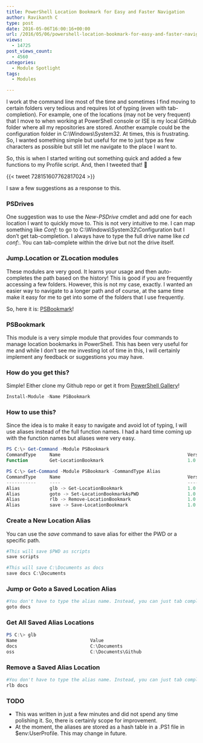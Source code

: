 ```yaml
---
title: PowerShell Location Bookmark for Easy and Faster Navigation
author: Ravikanth C
type: post
date: 2016-05-06T16:00:16+00:00
url: /2016/05/06/powershell-location-bookmark-for-easy-and-faster-navigation/
views:
  - 14725
post_views_count:
  - 4560
categories:
  - Module Spotlight
tags:
  - Modules

---
```

I work at the command line most of the time and sometimes I find moving to certain folders very tedious and requires lot of typing (even with tab-completion). For example, one of the locations (may not be very frequent) that I move to when working at PowerShell console or ISE is my local GitHub folder where all my repositories are stored. Another example could be the configuration folder in C:\Windows\System32. At times, this is frustrating. So, I wanted something simple but useful for me to just type as few characters as possible but still let me navigate to the place I want to.

So, this is when I started writing out something quick and added a few functions to my Profile script. And, then I tweeted that! 🙂

{{< tweet 728151607762817024 >}}

I saw a few suggestions as a response to this.

### PSDrives

One suggestion was to use the _New-PSDrive_ cmdlet and add one for each location I want to quickly move to. This is not very intuitive to me. I can map something like _Conf:_ to go to C:\Windows\System32\Configuration but I don&#8217;t get tab-completion. I always have to type the full drive name like _cd conf:_. You can tab-complete within the drive but not the drive itself.

### Jump.Location or ZLocation modules

These modules are very good. It learns your usage and then auto-completes the path based on the history! This is good if you are frequently accessing a few folders. However, this is not my case, exactly. I wanted an easier way to navigate to a longer path and of course, at the same time make it easy for me to get into some of the folders that I use frequently.

So, here it is: [PSBookmark][3]!

### PSBookmark

This module is a very simple module that provides four commands to manage location bookmarks in PowerShell. This has been very useful for me and while I don&#8217;t see me investing lot of time in this, I will certainly implement any feedback or suggestions you may have.

### How do you get this?

Simple! Either clone my Github repo or get it from [PowerShell Gallery][5]!

```powershell
Install-Module -Name PSBookmark
```

### How to use this?

Since the idea is to make it easy to navigate and avoid lot of typing, I will use aliases instead of the full function names. I had a hard time coming up with the function names but aliases were very easy.

```powershell
PS C:\> Get-Command -Module PSBookmark
CommandType     Name                                               Version    Source                 -----------     ----                                               -------    ------
Function        Get-LocationBookmark                               1.0.0      PSBookmark             Function        Remove-LocationBookmark                            1.0.0      PSBookmark             Function        Save-LocationBookmark                              1.0.0      PSBookmark             Function        Set-LocationBookmarkAsPWD                          1.0.0      PSBookmark             

PS C:\> Get-Command -Module PSBookmark -CommandType Alias
CommandType     Name                                               Version    Source                 
-----------     ----                                               -------    ------
Alias           glb -> Get-LocationBookmark                        1.0.0      PSBookmark           
Alias           goto -> Set-LocationBookmarkAsPWD                  1.0.0      PSBookmark
Alias           rlb -> Remove-LocationBookmark                     1.0.0      PSBookmark           
Alias           save -> Save-LocationBookmark                      1.0.0      PSBookmark
```

### Create a New Location Alias

You can use the _save_ command to save alias for either the PWD or a specific path.

```powershell
#This will save $PWD as scripts
save scripts 

#This will save C:\Documents as docs
save docs C:\Documents
```

### Jump or Goto a Saved Location Alias

```powershell
#You don't have to type the alias name. Instead, you can just tab complete. This function uses dynamic parameters.
goto docs
```


### Get All Saved Alias Locations

```powershell
PS C:\> glb
Name                           Value                                                                 ----                           -----
docs                           C:\Documents                                                           
oss                            C:\Documents\Github
```

### Remove a Saved Alias Location

```powershell
#You don't have to type the alias name. Instead, you can just tab complete. This function uses dynamic parameters.
rlb docs
```


### TODO

  * This was written in just a few minutes and did not spend any time polishing it. So, there is certainly scope for improvement.
  * At the moment, the aliases are stored as a hash table in a .PS1 file in $env:UserProfile. This may change in future.

[1]: https://github.com/rchaganti/PSBookmark#psdrives
[2]: https://github.com/rchaganti/PSBookmark#jumplocation-or-zlocation-modules
[3]: https://github.com/rchaganti/PSBookmark
[4]: https://github.com/rchaganti/PSBookmark#how-do-you-get-this
[5]: http://www.powershellgallery.com/packages/PSBookmark
[6]: https://github.com/rchaganti/PSBookmark#how-to-use-this
[7]: https://github.com/rchaganti/PSBookmark#create-a-new-location-alias
[8]: https://github.com/rchaganti/PSBookmark#jump-or-goto-a-saved-location-alias
[9]: https://github.com/rchaganti/PSBookmark#get-all-saved-alias-locations
[10]: https://github.com/rchaganti/PSBookmark#removed-a-saved-alias-location
[11]: https://github.com/rchaganti/PSBookmark#todo